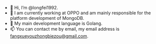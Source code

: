 - 👋 Hi, I’m @longfei1992.
- 👀 I am currently working at OPPO and am mainly responsible for the platform development of MongoDB.
- 🌱 My main development language is Golang.
- 📫 You can contact me by email, my email address is fangxueyouzhongbiezou@gmail.com.

<!---
longfei1992/longfei1992 is a ✨ special ✨ repository because its `README.md` (this file) appears on your GitHub profile.
You can click the Preview link to take a look at your changes.
--->
